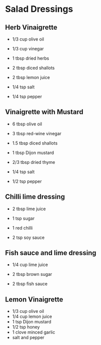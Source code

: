 # Salad Dressings

## Herb Vinaigrette

* 1/3 cup olive oil

* 1/3 cup vinegar

* 1 tbsp dried herbs

* 2 tbsp diced shallots

* 2 tbsp lemon juice

* 1/4 tsp salt

* 1/4 tsp pepper

## Vinaigrette with Mustard

* 6 tbsp olive oil

* 3 tbsp red-wine vinegar

* 1.5 tbsp diced shallots

* 1 tbsp Dijon mustard

* 2/3 tbsp dried thyme

* 1/4 tsp salt

* 1/2 tsp pepper

## Chilli lime dressing

* 2 tbsp lime juice

* 1 tsp sugar

* 1 red chilli

* 2 tsp soy sauce

## Fish sauce and lime dressing

* 1/4 cup lime juice

* 2 tbsp brown sugar

* 2 tbsp fish sauce

## Lemon Vinaigrette

* 1/3 cup olive oil
* 1/4 cup lemon juice
* 1 tsp Dijon mustard
* 1/2 tsp honey
* 1 clove minced garlic
* salt and pepper
